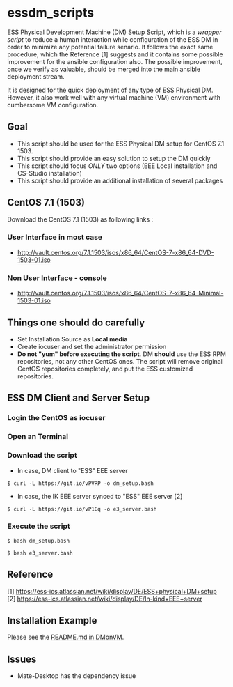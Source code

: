 essdm_scripts
======
ESS Physical Development Machine (DM) Setup Script, which is a *wrapper script* to reduce a human interaction while configuration of the ESS DM in order to minimize any potential failure senario. It follows the exact same procedure, which the Reference [1] suggests and it contains some possible improvement for the ansible configuration also. The possible improvement, once we verify as valuable, should be merged into the main ansible deployment stream. 

It is designed for the quick deployment of any type of ESS Physical DM. However, it also work well with any virtual machine (VM) environment with cumbersome VM configuration. 

## Goal
* This script should be used for the ESS Physical DM setup for CentOS 7.1 1503.
* This script should provide an easy solution to setup the DM quickly
* This script should focus *ONLY* two options (EEE Local installation and CS-Studio installation) 
* This script should provide an additional installation of several packages


## CentOS 7.1 (1503)
Download the CentOS 7.1 (1503) as following links :

### User Interface in most case
* http://vault.centos.org/7.1.1503/isos/x86_64/CentOS-7-x86_64-DVD-1503-01.iso

### Non User Interface - console
* http://vault.centos.org/7.1.1503/isos/x86_64/CentOS-7-x86_64-Minimal-1503-01.iso

## Things one should do carefully
* Set Installation Source as **Local media** 
* Create iocuser and set the administrator permission
* **Do not "yum" before executing the script**.  DM **should** use the ESS RPM repositories, not any other CentOS ones. The script will remove original CentOS repositories completely, and put the ESS customized repositories.  


## ESS DM Client and Server Setup

### Login the CentOS as iocuser

### Open an Terminal

### Download the script

* In case, DM client to "ESS" EEE server
```
$ curl -L https://git.io/vPVRP -o dm_setup.bash
```
* In case, the IK EEE server synced to "ESS" EEE server [2]
```
$ curl -L https://git.io/vP1Gq -o e3_server.bash
```



### Execute the script

```
$ bash dm_setup.bash 
```

```
$ bash e3_server.bash
```

## Reference 
[1] https://ess-ics.atlassian.net/wiki/display/DE/ESS+physical+DM+setup
[2] https://ess-ics.atlassian.net/wiki/display/DE/In-kind+EEE+server

## Installation Example
Please see the [README.md in DMonVM](./DMonVM/README.md).

## Issues
* Mate-Desktop has the dependency issue
